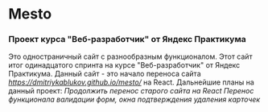 # Mesto #
### Проект курса "Веб-разработчик" от Яндекс Практикума ###

Это одностраничный сайт с разнообразным функционалом. Этот сайт итог одинадцатого спринта на курсе "Веб-разработчик" от Яндекс Практикума. Данный сайт - это начало переноса сайта *https://dmitriykablukov.github.io/mesto/* на React.
Дальнейшие планы на данный проект:
*Продолжить перенос старого сайта на React*
*Перенос функционала валидации форм, окна подтверждения удаления карточек*

